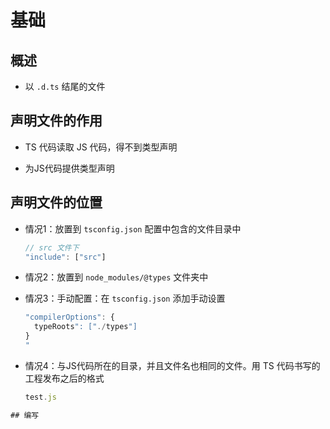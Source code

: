 # 基础

## 概述

*   以 `.d.ts` 结尾的文件

## 声明文件的作用

*   TS 代码读取 JS 代码，得不到类型声明

*   为JS代码提供类型声明

## 声明文件的位置

*   情况1：放置到 `tsconfig.json` 配置中包含的文件目录中

    ```javascript
    // src 文件下
    "include": ["src"]
    ```

*   情况2：放置到 `node_modules/@types` 文件夹中

*   情况3：手动配置：在 `tsconfig.json` 添加手动设置

    ```javascript
    "compilerOptions": {
      typeRoots": ["./types"]
    }
    "
    ```

*   情况4：与JS代码所在的目录，并且文件名也相同的文件。用 TS 代码书写的工程发布之后的格式

    ```javascript
    test.js
    ```

```html
## 编写

```
